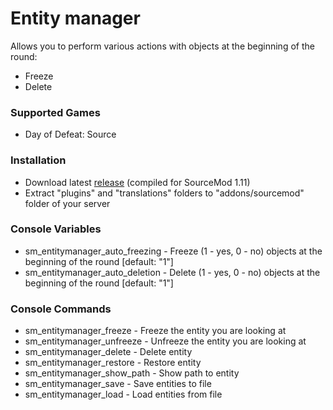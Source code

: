 # Entity manager

Allows you to perform various actions with objects at the beginning of the round:

* Freeze
* Delete

### Supported Games

* Day of Defeat: Source

### Installation

* Download latest [release](https://github.com/dronelektron/entity-manager/releases) (compiled for SourceMod 1.11)
* Extract "plugins" and "translations" folders to "addons/sourcemod" folder of your server

### Console Variables

* sm_entitymanager_auto_freezing - Freeze (1 - yes, 0 - no) objects at the beginning of the round [default: "1"]
* sm_entitymanager_auto_deletion - Delete (1 - yes, 0 - no) objects at the beginning of the round [default: "1"]

### Console Commands

* sm_entitymanager_freeze - Freeze the entity you are looking at
* sm_entitymanager_unfreeze - Unfreeze the entity you are looking at
* sm_entitymanager_delete - Delete entity
* sm_entitymanager_restore - Restore entity
* sm_entitymanager_show_path <entity> - Show path to entity
* sm_entitymanager_save - Save entities to file
* sm_entitymanager_load - Load entities from file
